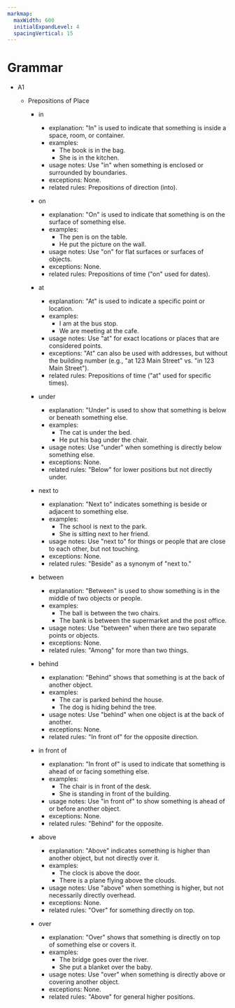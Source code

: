 ```yaml
---
markmap:
  maxWidth: 600
  initialExpandLevel: 4
  spacingVertical: 15
---
```


# Grammar

- A1

  - Prepositions of Place

    - in

      - explanation: "In" is used to indicate that something is inside a space, room, or container.
      - examples:
        - The book is in the bag.
        - She is in the kitchen.
      - usage notes: Use "in" when something is enclosed or surrounded by boundaries.
      - exceptions: None.
      - related rules: Prepositions of direction (into).

    - on

      - explanation: "On" is used to indicate that something is on the surface of something else.
      - examples:
        - The pen is on the table.
        - He put the picture on the wall.
      - usage notes: Use "on" for flat surfaces or surfaces of objects.
      - exceptions: None.
      - related rules: Prepositions of time ("on" used for dates).

    - at

      - explanation: "At" is used to indicate a specific point or location.
      - examples:
        - I am at the bus stop.
        - We are meeting at the cafe.
      - usage notes: Use "at" for exact locations or places that are considered points.
      - exceptions: "At" can also be used with addresses, but without the building number (e.g., "at 123 Main Street" vs. "in 123 Main Street").
      - related rules: Prepositions of time ("at" used for specific times).

    - under

      - explanation: "Under" is used to show that something is below or beneath something else.
      - examples:
        - The cat is under the bed.
        - He put his bag under the chair.
      - usage notes: Use "under" when something is directly below something else.
      - exceptions: None.
      - related rules: "Below" for lower positions but not directly under.

    - next to

      - explanation: "Next to" indicates something is beside or adjacent to something else.
      - examples:
        - The school is next to the park.
        - She is sitting next to her friend.
      - usage notes: Use "next to" for things or people that are close to each other, but not touching.
      - exceptions: None.
      - related rules: "Beside" as a synonym of "next to."

    - between

      - explanation: "Between" is used to show something is in the middle of two objects or people.
      - examples:
        - The ball is between the two chairs.
        - The bank is between the supermarket and the post office.
      - usage notes: Use "between" when there are two separate points or objects.
      - exceptions: None.
      - related rules: "Among" for more than two things.

    - behind

      - explanation: "Behind" shows that something is at the back of another object.
      - examples:
        - The car is parked behind the house.
        - The dog is hiding behind the tree.
      - usage notes: Use "behind" when one object is at the back of another.
      - exceptions: None.
      - related rules: "In front of" for the opposite direction.

    - in front of

      - explanation: "In front of" is used to indicate that something is ahead of or facing something else.
      - examples:
        - The chair is in front of the desk.
        - She is standing in front of the building.
      - usage notes: Use "in front of" to show something is ahead of or before another object.
      - exceptions: None.
      - related rules: "Behind" for the opposite.

    - above

      - explanation: "Above" indicates something is higher than another object, but not directly over it.
      - examples:
        - The clock is above the door.
        - There is a plane flying above the clouds.
      - usage notes: Use "above" when something is higher, but not necessarily directly overhead.
      - exceptions: None.
      - related rules: "Over" for something directly on top.

    - over
      - explanation: "Over" shows that something is directly on top of something else or covers it.
      - examples:
        - The bridge goes over the river.
        - She put a blanket over the baby.
      - usage notes: Use "over" when something is directly above or covering another object.
      - exceptions: None.
      - related rules: "Above" for general higher positions.
